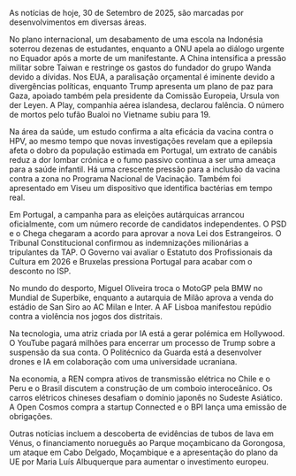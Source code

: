 As notícias de hoje, 30 de Setembro de 2025, são marcadas por desenvolvimentos em diversas áreas.

No plano internacional, um desabamento de uma escola na Indonésia soterrou dezenas de estudantes, enquanto a ONU apela ao diálogo urgente no Equador após a morte de um manifestante. A China intensifica a pressão militar sobre Taiwan e restringe os gastos do fundador do grupo Wanda devido a dívidas. Nos EUA, a paralisação orçamental é iminente devido a divergências políticas, enquanto Trump apresenta um plano de paz para Gaza, apoiado também pela presidente da Comissão Europeia, Ursula von der Leyen. A Play, companhia aérea islandesa, declarou falência. O número de mortos pelo tufão Bualoi no Vietname subiu para 19.

Na área da saúde, um estudo confirma a alta eficácia da vacina contra o HPV, ao mesmo tempo que novas investigações revelam que a epilepsia afeta o dobro da população estimada em Portugal, um extrato de canábis reduz a dor lombar crónica e o fumo passivo continua a ser uma ameaça para a saúde infantil. Há uma crescente pressão para a inclusão da vacina contra a zona no Programa Nacional de Vacinação. Também foi apresentado em Viseu um dispositivo que identifica bactérias em tempo real.

Em Portugal, a campanha para as eleições autárquicas arrancou oficialmente, com um número recorde de candidatos independentes. O PSD e o Chega chegaram a acordo para aprovar a nova Lei dos Estrangeiros. O Tribunal Constitucional confirmou as indemnizações milionárias a tripulantes da TAP. O Governo vai avaliar o Estatuto dos Profissionais da Cultura em 2026 e Bruxelas pressiona Portugal para acabar com o desconto no ISP.

No mundo do desporto, Miguel Oliveira troca o MotoGP pela BMW no Mundial de Superbike, enquanto a autarquia de Milão aprova a venda do estádio de San Siro ao AC Milan e Inter. A AF Lisboa manifestou repúdio contra a violência nos jogos dos distritais.

Na tecnologia, uma atriz criada por IA está a gerar polémica em Hollywood. O YouTube pagará milhões para encerrar um processo de Trump sobre a suspensão da sua conta. O Politécnico da Guarda está a desenvolver drones e IA em colaboração com uma universidade ucraniana.

Na economia, a REN compra ativos de transmissão elétrica no Chile e o Peru e o Brasil discutem a construção de um comboio interoceânico. Os carros elétricos chineses desafiam o domínio japonês no Sudeste Asiático. A Open Cosmos compra a startup Connected e o BPI lança uma emissão de obrigações.

Outras notícias incluem a descoberta de evidências de tubos de lava em Vénus, o financiamento norueguês ao Parque moçambicano da Gorongosa, um ataque em Cabo Delgado, Moçambique e a apresentação do plano da UE por Maria Luís Albuquerque para aumentar o investimento europeu.